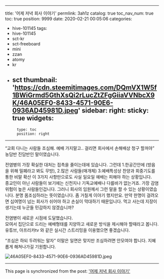 
---
title: '어제 저녁 회사 이야기'
permlink: 3ah1z
catalog: true
toc_nav_num: true
toc: true
position: 9999
date: 2020-02-21 00:05:06
categories:
- hive-101145
tags:
- hive-101145
- sct-kr
- sct-freeboard
- mini
- zzan
- atomy
- kr
- sct
thumbnail: 'https://cdn.steemitimages.com/DQmVX1W5f1BWiGrmd5GthXsQi2rLucZtZFgGiiaVVNbcX9K/46A05EF0-8433-4571-90E6-0936AD45981D.jpeg'
sidebar:
    right:
        sticky: true
widgets:
    -
        type: toc
        position: right
---


“교회 다니는 사람들 조심해. 예배 가지말고..  걸리면 회사에서 손해배상 청구 할꺼야”
농담반 진담반인 말이였습니다.  

전염병의 가장 확실한 대처는 접촉을 줄이는데에 있습니다. 
그런데
1.한공간안에 (방음을 위해 밀폐라고 봐도 무방), 
2.많은 사람들(매개체)
3.예배특성상 찬양과 회중기도를 통한 비말 확산
이 3가지 사항만으로도 사실 일요일 예배는 피해야 하는 상황입니다.  
종교인이 아닌 사람들이 보기에는 신천지나 기독교예배나 다를바가 없는거죠.  가장 감염위험이 높은 사람들인겁니다.  그러니 회사의 임원께서 그런 말을 할 수 있는 상황이였습니다.  분명 몸조심하라는 뜻이였습니다.  좀 거칠게 이야기 했지만요. 만약 한명이 걸려오면 십여명이 넘는 회사가 쉬어야 하고 손실이 막대하기 때문입니다. 먹고 사는데 지장이 생기는데 누군들 민감하지 않겠습니까? 

전염병이 새로운 시점에 도달했습니다.  
모여서 집단으로 드리는 예배형태를 지양하고 새로운 방식을 제시해야 할때라고 봅니다.  유튜브, 아프리카tv 와 같은 실시간 스트리밍을 이용했으면 좋겠습니다. 

“조심은 하되 두려워는 말자” 이말은 일면은 맞지만 조심하려면 안모여야 합니다. 지혜롭게 해쳐나가길 기원합니다. 

![46A05EF0-8433-4571-90E6-0936AD45981D.jpeg](https://cdn.steemitimages.com/DQmVX1W5f1BWiGrmd5GthXsQi2rLucZtZFgGiiaVVNbcX9K/46A05EF0-8433-4571-90E6-0936AD45981D.jpeg)

- - -

This page is synchronized from the post: ['어제 저녁 회사 이야기'](https://steemit.com/@kingbit/3ah1z)
